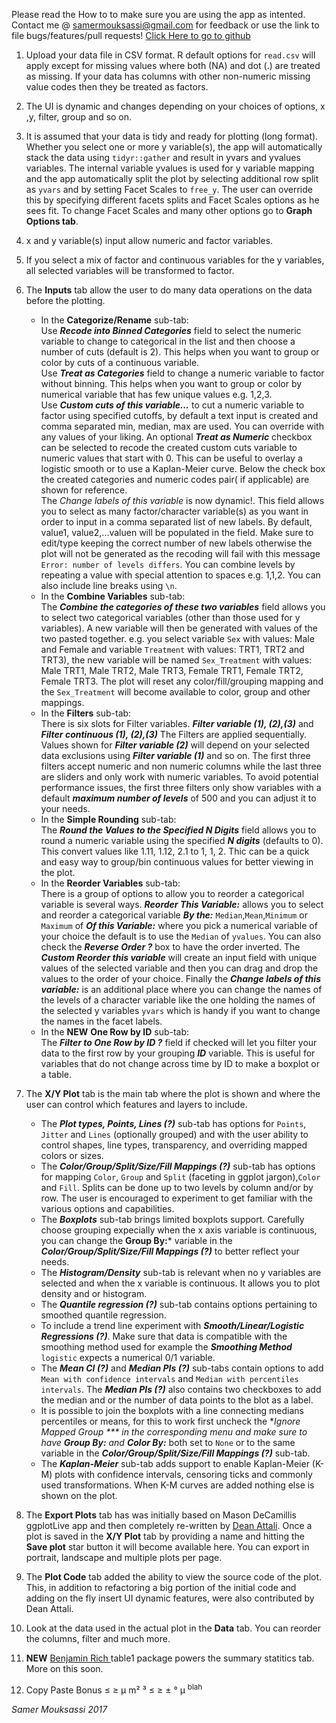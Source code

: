 Please read the How to to make sure you are using the app as intented.
Contact me @ samermouksassi@gmail.com for feedback or use the link to file bugs/features/pull requests!
<a href="https://github.com/smouksassi/ggplotwithyourdata/issues" target="_blank">Click Here to go to github</a>

1. Upload your data file in CSV format. R default options for `read.csv` will apply except for missing values where both (NA) and dot (.) are treated as missing. If your data has columns with other non-numeric missing value codes then they be treated as factors.

2. The UI is dynamic and changes depending on your choices of options, x ,y, filter, group and so on.

3. It is assumed that your data is tidy and ready for plotting (long format). Whether you select one or more y variable(s), the app will automatically stack the data using `tidyr::gather` and result in yvars and yvalues variables. The internal variable yvalues is used for y variable mapping and the app automatically split the plot by selecting additional row split as `yvars` and by setting Facet Scales to `free_y`. The user can override this by specifying different facets splits and Facet Scales options as he sees fit. To change Facet Scales and many other options go to **Graph Options tab**.

4. x and y variable(s) input allow numeric and factor variables.

5. If you select a mix of factor and continuous variables for the y variables, all selected variables will be transformed to factor.

6. The **Inputs** tab allow the user to do many data operations on the data before the plotting.
    + In the **Categorize/Rename** sub-tab:    
    Use ***Recode into Binned Categories*** field to select the numeric variable to change to categorical in the list and then choose a number of cuts (default is 2). This helps when you want to group or color by cuts of a continuous variable.  
    Use ***Treat as Categories*** field to change a numeric variable to factor without binning. This helps when you want to group or color by numerical variable that has few unique values e.g. 1,2,3.  
    Use ***Custom cuts of this variable...*** to cut a numeric variable to factor using specified cutoffs, by default a text input is created and  comma separated min, median, max are used. You can override with any values of your liking. An optional  ***Treat as Numeric*** checkbox can be selected to recode the created custom cuts variable to numeric values that start with 0. This can be useful to overlay a logistic smooth or to use a Kaplan-Meier curve. Below the check box the created categories and numeric codes pair( if applicable) are shown for reference.  
    The *Change labels of this variable* is now dynamic!. This field allows you to select as many factor/character variable(s) as you want in order to input in a comma separated list of new labels. By default, value1, value2,...valuen will be populated in the field. Make sure to edit/type keeping the correct number of new labels otherwise the plot will not be generated as the recoding will fail with this message `Error: number of levels differs`. You can combine levels by repeating a value with special attention to spaces e.g. 1,1,2. You can also include line breaks using `\n`.
    + In the **Combine Variables** sub-tab:   
    The ***Combine the categories of these two variables*** field allows you to select two categorical variables (other than those used for y variables). A new variable will then be generated with values of the two pasted together. e.g. you select variable `Sex` with values: Male and Female and variable `Treatment` with values: TRT1, TRT2 and TRT3), the new variable will be named `Sex_Treatment` with values: Male TRT1, Male TRT2, Male TRT3, Female TRT1, Female TRT2, Female TRT3. The plot will reset any color/fill/grouping mapping and the `Sex_Treatment` will  become available to color, group and  other mappings.  
    + In the **Filters** sub-tab:  
    There is six slots for Filter variables. ***Filter variable (1), (2),(3)*** and ***Filter continuous (1), (2),(3)***
    The Filters are applied sequentially. Values shown for ***Filter variable (2)*** will depend on your selected data exclusions using ***Filter variable (1)*** and so on. The first three filters accept numeric and non numeric columns while the last three are sliders and only work with numeric variables. To avoid potential performance issues, the first three filters only show variables with a default ***maximum number of levels*** of 500 and you can adjust it to your needs.  
    + In the **Simple Rounding** sub-tab:   
    The ***Round the Values to the Specified N Digits*** field allows you to round a numeric variable using the specified ***N digits*** (defaults to 0). This convert values like 1.11, 1.12, 2.1 to 1, 1, 2. Thic can be a quick and easy way to group/bin continuous values for better viewing in the plot.  
    + In the **Reorder Variables** sub-tab:  
    There is a group of options to allow you to reorder a categorical variable is several ways. ***Reorder This Variable:*** allows you to select and reorder a categorical variable ***By the:***  `Median`,`Mean`,`Minimum` or `Maximum` of ***Of this Variable:*** where you pick a numerical variable of your choice the default is to use the `Median` of `yvalues`. You can also check the ***Reverse Order ?*** box to have the order inverted. The ***Custom Reorder this variable*** will create an input field with unique values of the selected variable and then you can drag and drop the values to the order of your choice. Finally the  ***Change labels of this variable:*** is an additional place where you can change the names of the levels of a character variable like the one holding the names of the selected y variables `yvars` which is handy if you want to change the names in the facet labels.  
    + In the **NEW** **One Row by ID** sub-tab:  
    The ***Filter to One Row by ID ?*** field if checked will let you filter your data to the first row by your grouping ***ID*** variable. This is useful for variables that do not change across time by ID to make a boxplot or a table.


7. The **X/Y Plot** tab is the main tab where the plot is shown and where the user can control which features and layers to include.  
    + The ***Plot types, Points, Lines (?)*** sub-tab has options for `Points`, `Jitter` and `Lines` (optionally grouped) and with the user ability to control shapes, line types, transparency, and overriding mapped colors or sizes.  
    + The ***Color/Group/Split/Size/Fill Mappings (?)*** sub-tab has options for mapping `Color`, `Group` and `Split` (faceting in ggplot jargon),`Color` and `Fill`. Splits can be done up to two levels by column and/or by row. The user is encouraged to experiment to get familiar with the various options and capabilities.  
    + The ***Boxplots*** sub-tab brings limited boxplots support. Carefully choose grouping expecially when the x axis variable is continuous, you can change the **Group By:*** variable in the ***Color/Group/Split/Size/Fill Mappings (?)*** to better reflect your needs.  
    + The ***Histogram/Density*** sub-tab is relevant when no y variables are selected and when the x variable is continuous. It allows you to plot density and or histogram.  
    + The ***Quantile regression (?)*** sub-tab contains options pertaining to smoothed quantile regression.  
    + To include a trend line experiment with ***Smooth/Linear/Logistic Regressions (?)***. Make sure that data is compatible with the smoothing method used for example the ***Smoothing Method*** `logistic` expects a numerical 0/1 variable.  
    + The ***Mean CI (?)*** and ***Median PIs (?)*** sub-tabs contain options to add `Mean with confidence intervals` and `Median with percentiles intervals`. The ***Median PIs (?)*** also contains two checkboxes to add the median and or the number of data points to the blot as a label.  
    + It is  possible to join the boxplots with a line connecting medians percentiles or means, for this to work first uncheck the ***Ignore Mapped Group *** in the corresponding menu and make sure to have **Group By:*** and **Color By:*** both set to `None` or to the same variable in the ***Color/Group/Split/Size/Fill Mappings (?)*** sub-tab. 
    +  The ***Kaplan-Meier*** sub-tab adds support to enable Kaplan-Meier (K-M) plots with confidence intervals, censoring ticks and commonly used transformations. When K-M curves are added nothing else is shown on the plot.

8. The **Export Plots** tab has was initially based on Mason DeCamillis ggplotLive app and then completely re-written by <a href="https://github.com/daattali" target="_blank">Dean Attali</a>. Once a plot is saved in the **X/Y Plot** tab by providing a name and hitting the **Save plot** star button it will become available here. You can export in portrait, landscape and multiple plots per page.
9. The **Plot Code** tab added the ability to view the source code of the plot. This, in addition to refactoring a big portion of the initial code and adding on the fly insert UI  dynamic features, were also contributed by Dean Attali.

10. Look at the data used in the actual plot in the **Data** tab. You can reorder the columns, filter and much more.  

11. **NEW** <a href="https://github.com/benjaminrich" target="_blank">Benjamin Rich </a> table1 package powers the summary statitics tab. More on this soon.

12. Copy Paste Bonus ≤ ≥ µ m² ³ &le; &ge; &plusmn; &deg; &mu; <sup>blah</sup>

*Samer Mouksassi 2017*
